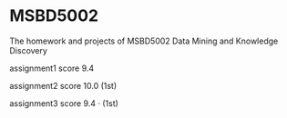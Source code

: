 # MSBD5002
The homework and projects of MSBD5002 Data Mining and Knowledge Discovery

assignment1 score 9.4

assignment2 score 10.0    (1st)

assignment3 score 9.4  ·  (1st)
